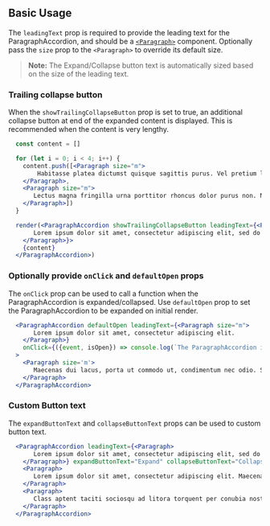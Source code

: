 ## Basic Usage

The `leadingText` prop is required to provide the leading text for the ParagraphAccordion, and should be a [`<Paragraph>`](./paragraph) component. Optionally pass the `size` prop to the `<Paragraph>` to override its default size. 

> **Note:** The Expand/Collapse button text is automatically sized based on the size of the leading text.

### Trailing collapse button

When the `showTrailingCollapseButton` prop  is set to true, an additional collapse button at end of the expanded content is displayed. This is recommended when the content is very lengthy.

```jsx
  const content = []

  for (let i = 0; i < 4; i++) {
    content.push([<Paragraph size="m">
        Habitasse platea dictumst quisque sagittis purus. Vel pretium lectus quam id leo in vitae. Eros donec ac odio tempor orci dapibus ultrices. Congue quisque egestas diam in arcu. In hendrerit gravida rutrum quisque non. Urna id volutpat lacus laoreet. In est ante in nibh mauris cursus mattis molestie. Mattis ullamcorper velit sed ullamcorper. Dui id ornare arcu odio ut sem nulla. In massa tempor nec feugiat nisl. In tellus integer feugiat scelerisque varius morbi enim.
    </Paragraph>,
    <Paragraph size="m">
       Lectus magna fringilla urna porttitor rhoncus dolor purus non. Nunc aliquet bibendum enim facilisis gravida neque. Risus sed vulputate odio ut enim blandit volutpat maecenas volutpat. Nulla porttitor massa id neque. Sed ullamcorper morbi tincidunt ornare massa. Mattis nunc sed blandit libero volutpat sed cras ornare arcu. Elementum pulvinar etiam non quam lacus.
    </Paragraph>])
  }

  render(<ParagraphAccordion showTrailingCollapseButton leadingText={<Paragraph size="m">
       Lorem ipsum dolor sit amet, consectetur adipiscing elit, sed do eiusmod tempor incididunt ut labore et dolore magna aliqua.
    </Paragraph>}>
    {content}
  </ParagraphAccordion>)
```

### Optionally provide `onClick` and `defaultOpen` props

The `onClick` prop can be used to call a function when the ParagraphAccordion is expanded/collapsed. Use `defaultOpen` prop to set the ParagraphAccordion to be expanded on initial render. 

```jsx
  <ParagraphAccordion defaultOpen leadingText={<Paragraph size="m">
       Lorem ipsum dolor sit amet, consectetur adipiscing elit.
    </Paragraph>}
    onClick={({event, isOpen}) => console.log(`The ParagraphAccordion is ${isOpen ? 'open' : 'closed'}.`)}
  >
    <Paragraph size='m'>
       Maecenas dui lacus, porta ut commodo ut, condimentum nec odio. Sed volutpat laoreet erat nec eleifend. Suspendisse iaculis a lacus non viverra. Curabitur sed auctor est, ut faucibus erat. Class aptent taciti sociosqu ad litora torquent per conubia nostra, per inceptos himenaeos. Sed vestibulum neque magna, ut fringilla ipsum cursus et. Aenean purus lacus, sodales sit amet posuere vehicula, lobortis sed odio. Nam fermentum convallis est.
    </Paragraph>
  </ParagraphAccordion>
```

### Custom Button text

The `expandButtonText` and `collapseButtonText` props can be used to custom button text.

```jsx
  <ParagraphAccordion leadingText={<Paragraph>
       Lorem ipsum dolor sit amet, consectetur adipiscing elit, sed do eiusmod tempor incididunt ut labore et dolore magna aliqua.
    </Paragraph>} expandButtonText="Expand" collapseButtonText="Collapse" >
    <Paragraph>
       Lorem ipsum dolor sit amet, consectetur adipiscing elit. Maecenas dui lacus, porta ut commodo ut, condimentum nec odio. Sed volutpat laoreet erat nec eleifend. Suspendisse iaculis a lacus non viverra. Curabitur sed auctor est, ut faucibus erat. 
    </Paragraph>
    <Paragraph>
       Class aptent taciti sociosqu ad litora torquent per conubia nostra, per inceptos himenaeos. Sed vestibulum neque magna, ut fringilla ipsum cursus et. Aenean purus lacus, sodales sit amet posuere vehicula, lobortis sed odio. Nam fermentum convallis est. 
    </Paragraph>
  </ParagraphAccordion>
```